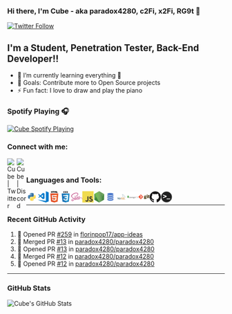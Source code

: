 ### Hi there, I'm Cube - aka paradox4280, c2Fi, x2Fi, RG9t 👋

[![Twitter Follow](https://img.shields.io/twitter/follow/paradox4280?color=1DA1F2&logo=twitter&style=for-the-badge)](https://twitter.com/paradox4280)

## I'm a Student, Penetration Tester, Back-End Developer!!

- 🌱 I’m currently learning everything 🤣
- 🥅 Goals: Contribute more to Open Source projects
- ⚡ Fun fact: I love to draw and play the piano

### Spotify Playing 🎧

[<img src="https://spotify-player.paradox4280.vercel.app/)]" alt="Cube Spotify Playing" width="350" />](https://open.spotify.com/user/55acja3wsloayaw0l7m56doyu)

### Connect with me:

[<img align="left" alt="Cube | Twitter" width="22px" src="https://cdn.jsdelivr.net/npm/simple-icons@v3/icons/twitter.svg" />][twitter]
[<img align="left" alt="Cube | Discord" width="22px" src="https://cdn.jsdelivr.net/npm/simple-icons@v3/icons/twitter.svg" />][twitter]


<br />

### Languages and Tools:

<img align="left" alt="Python" width="26px" src="https://raw.githubusercontent.com/github/explore/80688e429a7d4ef2fca1e82350fe8e3517d3494d/topics/python/python.png" />
<img align="left" alt="Visual Studio Code" width="26px" src="https://raw.githubusercontent.com/github/explore/80688e429a7d4ef2fca1e82350fe8e3517d3494d/topics/visual-studio-code/visual-studio-code.png" />
<img align="left" alt="HTML5" width="26px" src="https://raw.githubusercontent.com/github/explore/80688e429a7d4ef2fca1e82350fe8e3517d3494d/topics/html/html.png" />
<img align="left" alt="CSS3" width="26px" src="https://raw.githubusercontent.com/github/explore/80688e429a7d4ef2fca1e82350fe8e3517d3494d/topics/css/css.png" />
<img align="left" alt="Sass" width="26px" src="https://raw.githubusercontent.com/github/explore/80688e429a7d4ef2fca1e82350fe8e3517d3494d/topics/sass/sass.png" />
<img align="left" alt="JavaScript" width="26px" src="https://raw.githubusercontent.com/github/explore/80688e429a7d4ef2fca1e82350fe8e3517d3494d/topics/javascript/javascript.png" />
<img align="left" alt="Node.js" width="26px" src="https://raw.githubusercontent.com/github/explore/80688e429a7d4ef2fca1e82350fe8e3517d3494d/topics/nodejs/nodejs.png" />
<img align="left" alt="SQL" width="26px" src="https://raw.githubusercontent.com/github/explore/80688e429a7d4ef2fca1e82350fe8e3517d3494d/topics/sql/sql.png" />
<img align="left" alt="MySQL" width="26px" src="https://raw.githubusercontent.com/github/explore/80688e429a7d4ef2fca1e82350fe8e3517d3494d/topics/mysql/mysql.png" />
<img align="left" alt="MongoDB" width="26px" src="https://raw.githubusercontent.com/github/explore/80688e429a7d4ef2fca1e82350fe8e3517d3494d/topics/mongodb/mongodb.png" />
<img align="left" alt="Git" width="26px" src="https://raw.githubusercontent.com/github/explore/80688e429a7d4ef2fca1e82350fe8e3517d3494d/topics/git/git.png" />
<img align="left" alt="GitHub" width="26px" src="https://raw.githubusercontent.com/github/explore/78df643247d429f6cc873026c0622819ad797942/topics/github/github.png" />
<img align="left" alt="Terminal" width="26px" src="https://raw.githubusercontent.com/github/explore/80688e429a7d4ef2fca1e82350fe8e3517d3494d/topics/terminal/terminal.png" />

<br />

---

### Recent GitHub Activity

<!--START_SECTION:activity-->
1. 💪 Opened PR [#259](https://github.com/florinpop17/app-ideas/pull/259) in [florinpop17/app-ideas](https://github.com/florinpop17/app-ideas)
2. 🎉 Merged PR [#13](https://github.com/paradox4280/paradox4280/pull/13) in [paradox4280/paradox4280](https://github.com/paradox4280/paradox4280)
3. 💪 Opened PR [#13](https://github.com/paradox4280/paradox4280/pull/13) in [paradox4280/paradox4280](https://github.com/paradox4280/paradox4280)
4. 🎉 Merged PR [#12](https://github.com/paradox4280/paradox4280/pull/12) in [paradox4280/paradox4280](https://github.com/paradox4280/paradox4280)
5. 💪 Opened PR [#12](https://github.com/paradox4280/paradox4280/pull/12) in [paradox4280/paradox4280](https://github.com/paradox4280/paradox4280)
<!--END_SECTION:activity-->

---

### GitHub Stats

  <img align="left" alt="Cube's GitHub Stats" src="https://github-readme-stats.vercel.app/api?username=paradox4280&show_icons=true&hide_border=true"/>

<br />

[twitter]: https://twitter.com/paradox4280
